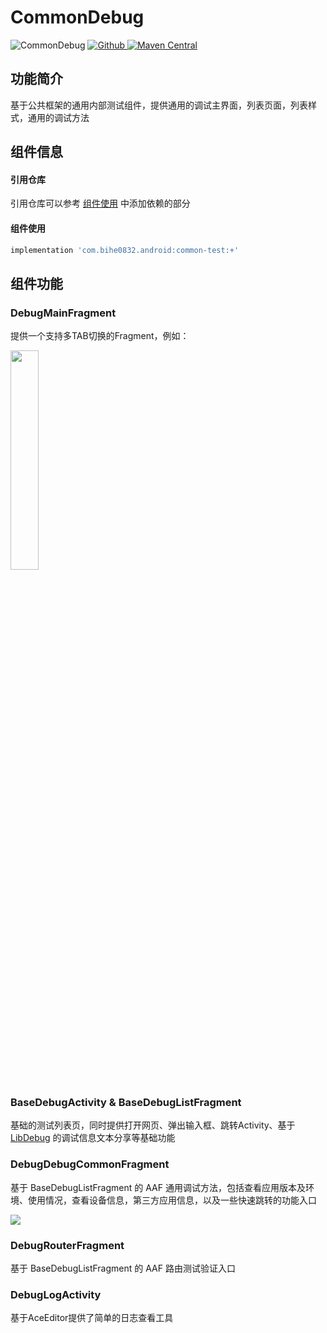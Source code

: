 # CommonDebug

![CommonDebug](https://img.shields.io/badge/AndroidAppFactory-CommonDebug-brightgreen)
[ ![Github](https://img.shields.io/badge/Github-CommonDebug-brightgreen?style=social) ](https://github.com/bihe0832/AndroidAppFactory/tree/master/CommonDebug)
[ ![Maven Central](https://img.shields.io/maven-central/v/com.bihe0832.android/common-test) ](https://search.maven.org/artifact/com.bihe0832.android/common-test)


## 功能简介

基于公共框架的通用内部测试组件，提供通用的调试主界面，列表页面，列表样式，通用的调试方法

## 组件信息

#### 引用仓库

引用仓库可以参考 [组件使用](./../start.md) 中添加依赖的部分

#### 组件使用

```groovy
implementation 'com.bihe0832.android:common-test:+'
```

## 组件功能

### DebugMainFragment

提供一个支持多TAB切换的Fragment，例如：

<img src="./common-test/DebugMainFragment.png" width="30%"/>

### BaseDebugActivity & BaseDebugListFragment

基础的测试列表页，同时提供打开网页、弹出输入框、跳转Activity、基于 [LibDebug](./../libs/noui/lib-debug.md) 的调试信息文本分享等基础功能

### DebugDebugCommonFragment

基于 BaseDebugListFragment 的 AAF 通用调试方法，包括查看应用版本及环境、使用情况，查看设备信息，第三方应用信息，以及一些快速跳转的功能入口

<img src="./common-test/DebugCommonFragment.png" />

### DebugRouterFragment

基于 BaseDebugListFragment 的 AAF 路由测试验证入口

### DebugLogActivity

基于AceEditor提供了简单的日志查看工具